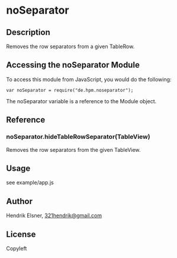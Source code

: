 noSeparator
===============

## Description

Removes the row separators from a given TableRow.

## Accessing the noSeparator Module

To access this module from JavaScript, you would do the following:

	var noSeparator = require("de.hpm.noseparator");

The noSeparator variable is a reference to the Module object.	

## Reference

### noSeparator.hideTableRowSeparator(TableView)

Removes the row separators from the given TableView.

## Usage

see example/app.js

## Author

Hendrik Elsner, 321hendrik@gmail.com

## License

Copyleft
